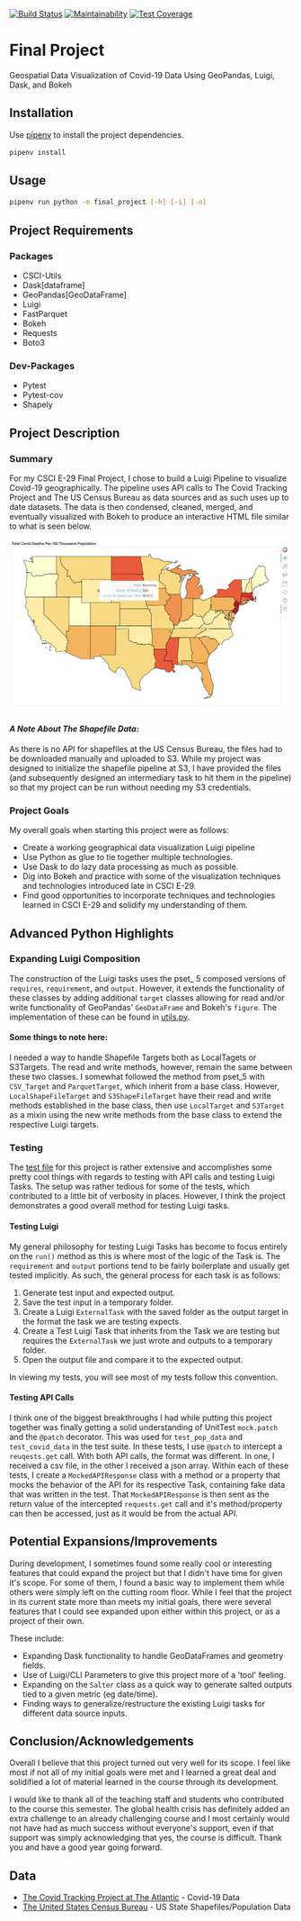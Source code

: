 [![Build Status](https://travis-ci.com/skyros/2020fa-final-project-skyros.svg?token=18E2pJv6upgk4axV7LFv&branch=master)](https://travis-ci.com/skyros/2020fa-final-project-skyros)
[![Maintainability](https://api.codeclimate.com/v1/badges/d4e37982a111e966754c/maintainability)](https://codeclimate.com/repos/5fc79c63d7c28d43c7000ccb/maintainability)
[![Test Coverage](https://api.codeclimate.com/v1/badges/d4e37982a111e966754c/test_coverage)](https://codeclimate.com/repos/5fc79c63d7c28d43c7000ccb/test_coverage)

# Final Project

Geospatial Data Visualization of Covid-19 Data Using GeoPandas, Luigi, Dask, and Bokeh

## Installation

Use [pipenv](https://pypi.org/project/pipenv/) to install the project dependencies.

```bash
pipenv install
```

## Usage

```bash
pipenv run python -m final_project [-h] [-i] [-o]
```

## Project Requirements

### Packages

- CSCI-Utils
- Dask[dataframe]
- GeoPandas[GeoDataFrame]
- Luigi
- FastParquet
- Bokeh
- Requests
- Boto3

### Dev-Packages

- Pytest
- Pytest-cov
- Shapely

## Project Description

### Summary

For my CSCI E-29 Final Project, I chose to build a Luigi Pipeline to visualize Covid-19 geographically. The pipeline uses API calls to The Covid Tracking Project and The US Census Bureau as data sources and as such uses up to date datasets. The data is then condensed, cleaned, merged, and eventually visualized with Bokeh to produce an interactive HTML file similar to what is seen below.

<foreignobject>

<img src="example/example.png">

#### *A Note About The Shapefile Data:*

As there is no API for shapefiles at the US Census Bureau, the files had to be downloaded manually and uploaded to S3. While my project was designed to initialize the shapefile pipeline at S3, I have provided the files (and subsequently designed an intermediary task to hit them in the pipeline) so that my project can be run without needing my S3 credentials.

### Project Goals

My overall goals when starting this project were as follows:

- Create a working geographical data visualization Luigi pipeline
- Use Python as glue to tie together multiple technologies.
- Use Dask to do lazy data processing as much as possible.
- Dig into Bokeh and practice with some of the visualization techniques and technologies introduced late in CSCI E-29.
- Find good opportunities to incorporate techniques and technologies learned in CSCI E-29 and solidify my understanding of them.

## Advanced Python Highlights

### Expanding Luigi Composition

The construction of the Luigi tasks uses the pset_ 5 composed versions of `requires`, `requirement`, and `output`. However, it extends the functionality of these classes by adding additional `target` classes allowing for read and/or write functionality of GeoPandas' `GeoDataFrame` and Bokeh's `figure`. The implementation of these can be found in [utils.py](final_project/utils/utils.py).

#### Some things to note here:

I needed a way to handle Shapefile Targets both as LocalTagets or S3Targets. The read and write methods, however, remain the same between these two classes. I somewhat followed the method from pset_5 with `CSV_Target` and `ParquetTarget`, which inherit from a base class. However, `LocalShapeFileTarget` and `S3ShapeFileTarget` have their read and write methods established in the base class, then use `LocalTarget` and `S3Target` as a mixin using the new write methods from the base class to extend the respective Luigi targets.

### Testing

The [test file](test_pset.py) for this project is rather extensive and accomplishes some pretty cool things with regards to testing with API calls and testing Luigi Tasks. The setup was rather tedious for some of the tests, which contributed to a little bit of verbosity in places. However, I think the project demonstrates a good overall method for testing Luigi tasks.

#### Testing Luigi

My general philosophy for testing Luigi Tasks has become to focus entirely on the `run()` method as this is where most of the logic of the Task is. The `requirement` and `output` portions tend to be fairly boilerplate and usually get tested implicitly. As such, the general process for each task is as follows:

1. Generate test input and expected output.
2. Save the test input in a temporary folder.
3. Create a Luigi `ExternalTask` with the saved folder as the output target in the format the task we are testing expects.
4. Create a Test Luigi Task that inherits from the Task we are testing but requires the `ExternalTask` we just wrote and outputs to a temporary folder.
5. Open the output file and compare it to the expected output.

In viewing my tests, you will see most of my tests follow this convention.

#### Testing API Calls

I think one of the biggest breakthroughs I had while putting this project together was finally getting a solid understanding of UnitTest `mock.patch` and the `@patch` decorator. This was used for `test_pop_data` and `test_covid_data` in the test suite. In these tests, I use `@patch` to intercept a `reuqests.get` call. With both API calls, the format was different. In one, I received a csv file, in the other I received a json array. Within each of these tests, I create a `MockedAPIResponse` class with a method or a property that mocks the behavior of the API for its respective Task, containing fake data that was written in the test. That `MockedAPIResponse` is then sent as the return value of the intercepted `requests.get` call and it's method/property can then be accessed, just as it would be from the actual API.

## Potential Expansions/Improvements

During development, I sometimes found some really cool or interesting features that could expand the project but that I didn't have time for given it's scope. For some of them, I found a basic way to implement them while others were simply left on the cutting room floor. While I feel that the project in its current state more than meets my initial goals, there were several features that I could see expanded upon either within this project, or as a project of their own.

These include:

- Expanding Dask functionality to handle GeoDataFrames and geometry fields.
- Use of Luigi/CLI Parameters to give this project more of a 'tool' feeling.
- Expanding on the `Salter` class as a quick way to generate salted outputs tied to a given metric (eg date/time).
- Finding ways to generalize/restructure the existing Luigi tasks for different data source inputs.


## Conclusion/Acknowledgements

Overall I believe that this project turned out very well for its scope. I feel like most if not all of my initial goals were met and I learned a great deal and solidified a lot of material learned in the course through its development.

I would like to thank all of the teaching staff and students who contributed to the course this semester. The global health crisis has definitely added an extra challenge to an already challenging course and I most certainly would not have had as much success without everyone's support, even if that support was simply acknowledging that yes, the course is difficult. Thank you and have a good year going forward.


## Data
- [The Covid Tracking Project at The Atlantic](https://covidtracking.com/) - Covid-19 Data
- [The United States Census Bureau](https://www.census.gov/) - US State Shapefiles/Population Data
